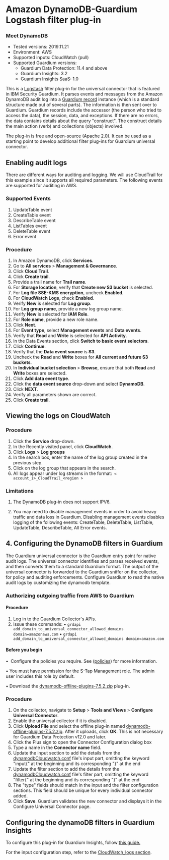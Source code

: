 # Amazon DynamoDB-Guardium Logstash filter plug-in
### Meet DynamoDB
* Tested versions: 2019.11.21
* Environment: AWS
* Supported inputs: CloudWatch (pull)
* Supported Guardium versions:
    * Guardium Data Protection: 11.4 and above
    * Guardium Insights: 3.2
    * Guardium Insights SaaS: 1.0

This is a [Logstash](https://github.com/elastic/logstash) filter plug-in for the universal connector that is featured in IBM Security Guardium. It parses events and messages from the Amazon DynamoDB audit log into a [Guardium record](https://github.com/IBM/universal-connectors/blob/main/common/src/main/java/com/ibm/guardium/universalconnector/commons/structures/Record.java) instance (which is a standard structure made out of several parts). The information is then sent over to Guardium. Guardium records include the accessor (the person who tried to access the data), the session, data, and exceptions. If there are no errors, the data contains details about the query "construct". The construct details the main action (verb) and collections (objects) involved.

The plug-in is free and open-source (Apache 2.0). It can be used as a starting point to develop additional filter plug-ins for Guardium universal connector.



## Enabling audit logs 

There are different ways for auditing and logging. We will use CloudTrail for this example since it supports all required parameters. The following events are supported for auditing in AWS.

### Supported Events

1. UpdateTable event
2. CreateTable event
3. DescribeTable event
4. ListTables event
5. DeleteTable event
6. Error event

### Procedure

1. In Amazon DynamoDB, click **Services**.
2. Go to **All services** > **Management & Governance**.
3. Click **Cloud Trail**.
4. Click **Create trail**.
5. Provide a trail name for **Trail name**.
6. For **Storage location**, verify that **Create new S3 bucket** is selected.
7. For **Log file SSE-KMS encryption**, uncheck **Enabled**.
8. For  **CloudWatch Logs**, check **Enabled**.
9. Verify **New** is selected for **Log group**.
10. For **Log group name**, provide a new log group name.
11. Verify **New** is selected for **IAM Role**.
12. For **Role name**, provide a new role name.
13. Click **Next**.
14. For **Event type**, select **Management events** and **Data events**.
15. Verify that **Read** and **Write** is selected for **API Activity**.
16. In the Data Events section, click **Switch to basic event selectors**.
17. Click **Continue**.
18. Verify that the **Data event source** is **S3**.
19. Uncheck the **Read** and **Write** boxes for **All current and future S3 buckets**.
20. In **Individual bucket selection** > **Browse**, ensure that both **Read** and **Write** boxes are selected.
21. Click **Add data event type**.
22. Click the **data event source** drop-down and select **DynamoDB**.
23. Click **NEXT**.
24. Verify all parameters shown are correct.
25. Click **Create trail**.

## Viewing the logs on CloudWatch

### Procedure

1. Click the **Service** drop-down.
2. In the Recently visited panel, click **CloudWatch**.
3. Click **Logs** > **Log groups**
5. In the search box, enter the name of the log group created in the previous step.
6. Click on the log group that appears in the search.
7. All logs appear under log streams in the format:` < account_i>_CloudTrail_<region >`

### Limitations

1. The DynamoDB plug-in does not support IPV6.

2. You may need to disable management events in order to avoid heavy traffic and data loss in Guardium. Disabling management events disables logging of the following events: CreateTable, DeleteTable, ListTable, UpdateTable, DescribeTable, All Error events.


## 4. Configuring the DynamoDB filters in Guardium

The Guardium universal connector is the Guardium entry point for native audit logs. The universal connector identifies and parses received events, and then converts them to a standard Guardium format. The output of the universal connector is forwarded to the Guardium sniffer on the collector, for policy and auditing enforcements. Configure Guardium to read the native audit logs by customizing the dynamodb template.

### Authorizing outgoing traffic from AWS to Guardium

#### Procedure

1. Log in to the Guardium Collector's APIs.
2. Issue these commands:
		• `grdapi add_domain_to_universal_connector_allowed_domains domain=amazonaws.com`
		• `grdapi add_domain_to_universal_connector_allowed_domains domain=amazon.com`

#### Before you begin

•  Configure the policies you require. See ([policies](/docs/#policies)) for more information.

• You must have permission for the S-Tap Management role. The admin user includes this role by default.

• Download the [dynamodb-offline-plugins-7.5.2.zip](https://github.com/IBM/universal-connectors/raw/release-v1.2.0/filter-plugin/logstash-filter-dynamodb-guardium/DynamodbOverCloudwatchPackage/DynamoDB/dynamodb-offline-plugins-7.5.2.zip) plug-in.



### Procedure

1. On the collector, navigate to **Setup** > **Tools and Views** > **Configure Universal Connector**.
2. Enable the universal collector if it is disabled.
3. Click **Upload File** and select the offline plug-in named [dynamodb-offline-plugins-7.5.2.zip](https://github.com/IBM/universal-connectors/raw/release-v1.2.0/filter-plugin/logstash-filter-dynamodb-guardium/DynamodbOverCloudwatchPackage/DynamoDB/dynamodb-offline-plugins-7.5.2.zip). After it uploads, click **OK**. This is not necessary for Guardium Data Protection v12.0 and later.
4. Click the Plus sign to open the Connector Configuration dialog box
5. Type a name in the **Connector name** field.
6. Update the input section to add the details from the [dynamodbCloudwatch.conf](https://github.com/IBM/universal-connectors/raw/main/filter-plugin/logstash-filter-dynamodb-guardium/dynamodbCloudwatch.conf) file's input part, omitting the keyword "input{" at the beginning and its corresponding "}" at the end
7. Update the filter section to add the details from the [dynamodbCloudwatch.conf](https://github.com/IBM/universal-connectors/raw/main/filter-plugin/logstash-filter-dynamodb-guardium/dynamodbCloudwatch.conf) file's filter part, omitting the keyword "filter{" at the beginning and its corresponding "}" at the end
8. The "type" fields should match in the input and the filter configuration sections. This field should be unique for every individual connector added.
9. Click **Save**. Guardium validates the new connector and displays it in the Configure Universal Connector page. 

## Configuring the dynamoDB filters in Guardium Insights

To configure this plug-in for Guardium Insights, follow [this guide.](/docs/Guardium%20Insights/3.2.x/UC_Configuration_GI.md)

For the input configuration step, refer to the [CloudWatch_logs section](/docs/Guardium%20Insights/3.2.x/UC_Configuration_GI.md#configuring-a-CloudWatch-input-plug-in).
